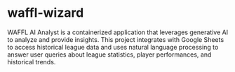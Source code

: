 # waffl-wizard
WAFFL AI Analyst is a containerized application that leverages generative AI to analyze and provide insights. This project integrates with Google Sheets to access historical league data and uses natural language processing to answer user queries about league statistics, player performances, and historical trends.
